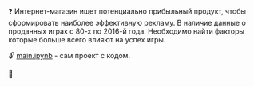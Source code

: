 ❓
Интернет-магазин ищет потенциально прибыльный продукт, чтобы сформировать наиболее эффективную рекламу.
В наличие данные о проданных играх с 80-х по 2016-й года. 
Необходимо найти факторы которые больше всего влияют на успех игры.

🔓
[main.ipynb](https://github.com/ssensse/training_projects/blob/main/Game%20success%20analysis/main.ipynb) - сам проект с кодом.

🔧
